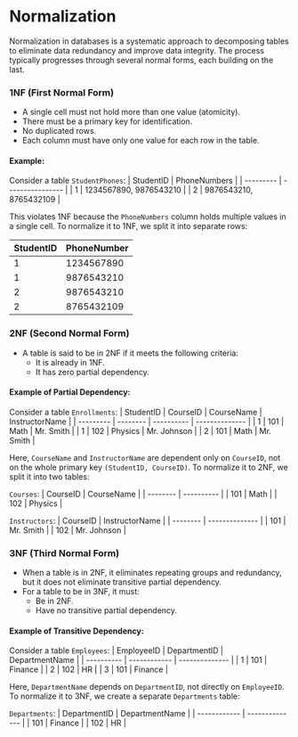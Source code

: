 # Normalization

Normalization in databases is a systematic approach to decomposing tables to eliminate data redundancy and improve data integrity. The process typically progresses through several normal forms, each building on the last.

### 1NF (First Normal Form)

- A single cell must not hold more than one value (atomicity).
- There must be a primary key for identification.
- No duplicated rows.
- Each column must have only one value for each row in the table.

#### Example:

Consider a table `StudentPhones`:
| StudentID | PhoneNumbers |
| --------- | ---------------- |
| 1 | 1234567890, 9876543210 |
| 2 | 9876543210, 8765432109 |

This violates 1NF because the `PhoneNumbers` column holds multiple values in a single cell. To normalize it to 1NF, we split it into separate rows:

| StudentID | PhoneNumber |
| --------- | ----------- |
| 1         | 1234567890  |
| 1         | 9876543210  |
| 2         | 9876543210  |
| 2         | 8765432109  |

### 2NF (Second Normal Form)

- A table is said to be in 2NF if it meets the following criteria:
  - It is already in 1NF.
  - It has zero partial dependency.

#### Example of Partial Dependency:

Consider a table `Enrollments`:
| StudentID | CourseID | CourseName | InstructorName |
| --------- | -------- | ---------- | -------------- |
| 1 | 101 | Math | Mr. Smith |
| 1 | 102 | Physics | Mr. Johnson |
| 2 | 101 | Math | Mr. Smith |

Here, `CourseName` and `InstructorName` are dependent only on `CourseID`, not on the whole primary key `(StudentID, CourseID)`. To normalize it to 2NF, we split it into two tables:

`Courses`:
| CourseID | CourseName |
| -------- | ---------- |
| 101 | Math |
| 102 | Physics |

`Instructors`:
| CourseID | InstructorName |
| -------- | -------------- |
| 101 | Mr. Smith |
| 102 | Mr. Johnson |

### 3NF (Third Normal Form)

- When a table is in 2NF, it eliminates repeating groups and redundancy, but it does not eliminate transitive partial dependency.
- For a table to be in 3NF, it must:
  - Be in 2NF.
  - Have no transitive partial dependency.

#### Example of Transitive Dependency:

Consider a table `Employees`:
| EmployeeID | DepartmentID | DepartmentName |
| ---------- | ------------ | -------------- |
| 1 | 101 | Finance |
| 2 | 102 | HR |
| 3 | 101 | Finance |

Here, `DepartmentName` depends on `DepartmentID`, not directly on `EmployeeID`. To normalize it to 3NF, we create a separate `Departments` table:

`Departments`:
| DepartmentID | DepartmentName |
| ------------ | -------------- |
| 101 | Finance |
| 102 | HR |

